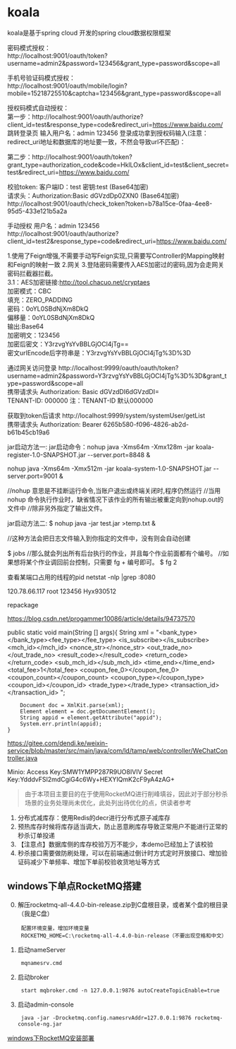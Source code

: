 # koala
koala是基于spring cloud 开发的spring cloud数据权限框架

密码模式授权：
<br/>
http://localhost:9001/oauth/token?username=admin2&password=123456&grant_type=password&scope=all

手机号验证码模式授权：
<br/>
http://localhost:9001/oauth/mobile/login?mobile=15218725510&captcha=123456&grant_type=password&scope=all


授权码模式自动授权：
<br/>
第一步：http://localhost:9001/oauth/authorize?client_id=test&response_type=code&redirect_uri=https://www.baidu.com/
<br/>跳转登录页 输入用户名：admin 123456 
登录成功拿到授权码输入(注意：redirect_uri地址和数据库的地址要一致，不然会导致url不匹配)：

第二步：http://localhost:9001/oauth/token?grant_type=authorization_code&code=HklLOx&client_id=test&client_secret=test&redirect_uri=https://www.baidu.com/

校验token:
客户端ID：test 密钥:test (Base64加密)<br/>
请求头：Authorization:Basic dGVzdDp0ZXN0 (Base64加密)
http://localhost:9001/oauth/check_token?token=b78a15ce-0faa-4ee8-95d5-433e121b5a2a

手动授权 用户名：admin 123456
<br/>
http://localhost:9001/oauth/authorize?client_id=test2&response_type=code&redirect_uri=https://www.baidu.com/


1.使用了Feign增强,不需要手动写Feign实现,只需要写Controller的Mapping映射和Feign的映射一致
2.网关
3.登陆密码需要传入AES加密过的密码,因为会走网关密码拦截器拦截。<br/>
3.1：AES加密链接:http://tool.chacuo.net/cryptaes <br/>
加密模式：CBC  
填充：ZERO_PADDING  <br/>
密码：0oYL0SBdNjXm8DkQ  <br/>
偏移量：0oYL0SBdNjXm8DkQ <br/>
输出:Base64  <br/>
加密明文：123456  <br/>
加密后密文：Y3rzvgYsYvBBLGjOCl4jTg==  <br/>
密文urlEncode后字符串是：Y3rzvgYsYvBBLGjOCl4jTg%3D%3D  <br/>


通过网关访问登录
http://localhost:9999/oauth/oauth/token?username=admin2&password=Y3rzvgYsYvBBLGjOCl4jTg%3D%3D&grant_type=password&scope=all
<br/>携带请求头
Authorization: Basic dGVzdDI6dGVzdDI=
<br/>
TENANT-ID: 000000
注：TENANT-ID 默认000000

获取到token后请求
http://localhost:9999/system/systemUser/getList
<br/>携带请求头
Authorization: Bearer 6265b580-f096-4826-ab2d-b61b45cb19a6


jar启动方法一:
jar启动命令：nohup java -Xms64m -Xmx128m -jar koala-register-1.0-SNAPSHOT.jar --server.port=8848 &


nohup java -Xms64m -Xmx512m -jar koala-system-1.0-SNAPSHOT.jar --server.port=9001 &

//nohup 意思是不挂断运行命令,当账户退出或终端关闭时,程序仍然运行
//当用 nohup 命令执行作业时，缺省情况下该作业的所有输出被重定向到nohup.out的文件中
//除非另外指定了输出文件。


jar启动方法二:
$ nohup java -jar test.jar >temp.txt &
 
//这种方法会把日志文件输入到你指定的文件中，没有则会自动创建

$ jobs
//那么就会列出所有后台执行的作业，并且每个作业前面都有个编号。
//如果想将某个作业调回前台控制，只需要 fg + 编号即可。
$ fg 2

查看某端口占用的线程的pid
netstat -nlp |grep :8080


120.78.66.117
root
123456
Hyx930512


<executions>
    <execution>
        <goals>
            <goal>repackage</goal>
        </goals>
    </execution>
</executions>

https://blog.csdn.net/progammer10086/article/details/94737570

public static void main(String [] args){
        String xml = "<xml><appid><![CDATA[wx2421b1c4370ec43b]]></appid><attach><![CDATA[支付测试]]></attach><bank_type><![CDATA[CFT]]></bank_type><fee_type><![CDATA[CNY]]></fee_type> <is_subscribe><![CDATA[Y]]></is_subscribe> <mch_id><![CDATA[10000100]]></mch_id> <nonce_str><![CDATA[5d2b6c2a8db53831f7eda20af46e531c]]></nonce_str> <openid><![CDATA[oUpF8uMEb4qRXf22hE3X68TekukE]]></openid> <out_trade_no><![CDATA[1409811653]]></out_trade_no> <result_code><![CDATA[SUCCESS]]></result_code> <return_code><![CDATA[SUCCESS]]></return_code> <sign><![CDATA[B552ED6B279343CB493C5DD0D78AB241]]></sign> <sub_mch_id><![CDATA[10000100]]></sub_mch_id> <time_end><![CDATA[20140903131540]]></time_end> <total_fee>1</total_fee> <coupon_fee_0><![CDATA[10]]></coupon_fee_0> <coupon_count><![CDATA[1]]></coupon_count> <coupon_type><![CDATA[CASH]]></coupon_type> <coupon_id><![CDATA[10000]]></coupon_id> <trade_type><![CDATA[JSAPI]]></trade_type> <transaction_id><![CDATA[1004400740201409030005092168]]></transaction_id> </xml>";

        Document doc = XmlKit.parse(xml);
        Element element = doc.getDocumentElement();
        String appid = element.getAttribute("appid");
        System.err.println(appid);
    }
    
https://gitee.com/dendi.ke/weixin-service/blob/master/src/main/java/com/ld/tamp/web/controller/WeChatController.java

Minio:
Access Key:SMW1YMPP287R9UO8IVIV
Secret Key:YdddvFSI2mdCgiG4c6Wy+HEXYIQmK2cF9yA4zAG+



> 由于本项目主要目的在于使用RocketMQ进行削峰填谷，因此对于部分秒杀场景的业务处理尚未优化，此处列出待优化的点，供读者参考

1. 分布式减库存：使用Redis的decr进行分布式原子减库存
2. 预热库存时候将库存适当调大，防止恶意刷库存导致正常用户不能进行正常的秒杀订单投递
3. 【注意点】数据库侧的库存校验万万不能少，本demo已经加上了该校验
4. 秒杀接口需要做防刷处理，可以在前端通过倒计时方式定时开放接口、增加验证码减少下单频率、增加下单前校验收货地址等方式


## windows下单点RocketMQ搭建
0. 解压rocketmq-all-4.4.0-bin-release.zip到C盘根目录，或者某个盘的根目录（我是C盘）

        配置环境变量，增加环境变量
        ROCKETMQ_HOME=C:\rocketmq-all-4.4.0-bin-release（不要出现空格和中文）

1. 启动nameServer

        mqnamesrv.cmd
2. 启动broker

        start mqbroker.cmd -n 127.0.0.1:9876 autoCreateTopicEnable=true
3. 启动admin-console

        java -jar -Drocketmq.config.namesrvAddr=127.0.0.1:9876 rocketmq-console-ng.jar

[windows下RocketMQ安装部署](https://www.jianshu.com/p/4a275e779afa)

